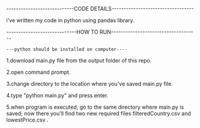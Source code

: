----------------------------CODE DETAILS----------------------------------

i've written my code in python using pandas library.

-----------------------------HOW TO RUN------------------------------------

    ---python should be installed on computer---- 
    
1.download main.py file from the output folder of this repo.

2.open command prompt.

3.change directory to the location where you've saved main.py file.

4.type "python main.py" and press enter.

5.when program is executed, go to the same directory where main.py is saved; now there you'll find two new required files  filteredCountry.csv and lowestPrice.csv .

